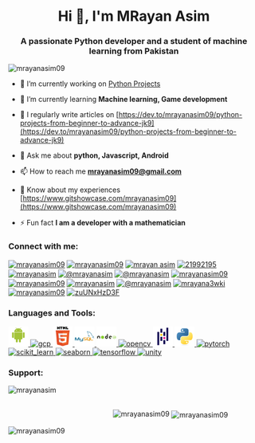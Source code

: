 <h1 align="center">Hi 👋, I'm MRayan Asim</h1>
<h3 align="center">A passionate Python developer and a student of machine learning from Pakistan</h3>

<p align="left"> <img src="https://komarev.com/ghpvc/?username=mrayanasim09&label=Profile%20views&color=0e75b6&style=flat" alt="mrayanasim09" /> </p>

- 🔭 I’m currently working on [Python Projects](https://github.com/mrayanasim09/python-projects)

- 🌱 I’m currently learning **Machine learning, Game development**

- 📝 I regularly write articles on [https://dev.to/mrayanasim09/python-projects-from-beginner-to-advance-jk9](https://dev.to/mrayanasim09/python-projects-from-beginner-to-advance-jk9)

- 💬 Ask me about **python, Javascript, Android**

- 📫 How to reach me **mrayanasim09@gmail.com**

- 📄 Know about my experiences [https://www.gitshowcase.com/mrayanasim09](https://www.gitshowcase.com/mrayanasim09)

- ⚡ Fun fact **I am a developer with a mathematician**

<h3 align="left">Connect with me:</h3>
<p align="left">
<a href="https://codepen.io/mrayanasim09" target="blank"><img align="center" src="https://raw.githubusercontent.com/rahuldkjain/github-profile-readme-generator/master/src/images/icons/Social/codepen.svg" alt="mrayanasim09" height="30" width="40" /></a>
<a href="https://dev.to/mrayanasim09" target="blank"><img align="center" src="https://raw.githubusercontent.com/rahuldkjain/github-profile-readme-generator/master/src/images/icons/Social/devto.svg" alt="mrayanasim09" height="30" width="40" /></a>
<a href="https://linkedin.com/in/mrayan asim" target="blank"><img align="center" src="https://raw.githubusercontent.com/rahuldkjain/github-profile-readme-generator/master/src/images/icons/Social/linked-in-alt.svg" alt="mrayan asim" height="30" width="40" /></a>
<a href="https://stackoverflow.com/users/21992195" target="blank"><img align="center" src="https://raw.githubusercontent.com/rahuldkjain/github-profile-readme-generator/master/src/images/icons/Social/stack-overflow.svg" alt="21992195" height="30" width="40" /></a>
<a href="https://kaggle.com/mrayanasim" target="blank"><img align="center" src="https://raw.githubusercontent.com/rahuldkjain/github-profile-readme-generator/master/src/images/icons/Social/kaggle.svg" alt="mrayanasim" height="30" width="40" /></a>
<a href="https://hashnode.com/@mrayanasim" target="blank"><img align="center" src="https://raw.githubusercontent.com/rahuldkjain/github-profile-readme-generator/master/src/images/icons/Social/hashnode.svg" alt="@mrayanasim" height="30" width="40" /></a>
<a href="https://medium.com/@mrayanasim" target="blank"><img align="center" src="https://raw.githubusercontent.com/rahuldkjain/github-profile-readme-generator/master/src/images/icons/Social/medium.svg" alt="@mrayanasim" height="30" width="40" /></a>
<a href="https://www.codechef.com/users/mrayanasim09" target="blank"><img align="center" src="https://cdn.jsdelivr.net/npm/simple-icons@3.1.0/icons/codechef.svg" alt="mrayanasim09" height="30" width="40" /></a>
<a href="https://www.hackerrank.com/mrayanasim09" target="blank"><img align="center" src="https://raw.githubusercontent.com/rahuldkjain/github-profile-readme-generator/master/src/images/icons/Social/hackerrank.svg" alt="mrayanasim09" height="30" width="40" /></a>
<a href="https://www.leetcode.com/mrayanasim" target="blank"><img align="center" src="https://raw.githubusercontent.com/rahuldkjain/github-profile-readme-generator/master/src/images/icons/Social/leet-code.svg" alt="mrayanasim" height="30" width="40" /></a>
<a href="https://www.hackerearth.com/@mrayanasim" target="blank"><img align="center" src="https://raw.githubusercontent.com/rahuldkjain/github-profile-readme-generator/master/src/images/icons/Social/hackerearth.svg" alt="@mrayanasim" height="30" width="40" /></a>
<a href="https://auth.geeksforgeeks.org/user/mrayana3wki" target="blank"><img align="center" src="https://raw.githubusercontent.com/rahuldkjain/github-profile-readme-generator/master/src/images/icons/Social/geeks-for-geeks.svg" alt="mrayana3wki" height="30" width="40" /></a>
<a href="https://www.topcoder.com/members/mrayanasim09" target="blank"><img align="center" src="https://raw.githubusercontent.com/rahuldkjain/github-profile-readme-generator/master/src/images/icons/Social/topcoder.svg" alt="mrayanasim09" height="30" width="40" /></a>
<a href="https://discord.gg/zuUNxHzD3F" target="blank"><img align="center" src="https://raw.githubusercontent.com/rahuldkjain/github-profile-readme-generator/master/src/images/icons/Social/discord.svg" alt="zuUNxHzD3F" height="30" width="40" /></a>
</p>

<h3 align="left">Languages and Tools:</h3>
<p align="left"> <a href="https://developer.android.com" target="_blank" rel="noreferrer"> <img src="https://raw.githubusercontent.com/devicons/devicon/master/icons/android/android-original-wordmark.svg" alt="android" width="40" height="40"/> </a> <a href="https://cloud.google.com" target="_blank" rel="noreferrer"> <img src="https://www.vectorlogo.zone/logos/google_cloud/google_cloud-icon.svg" alt="gcp" width="40" height="40"/> </a> <a href="https://www.w3.org/html/" target="_blank" rel="noreferrer"> <img src="https://raw.githubusercontent.com/devicons/devicon/master/icons/html5/html5-original-wordmark.svg" alt="html5" width="40" height="40"/> </a> <a href="https://www.mysql.com/" target="_blank" rel="noreferrer"> <img src="https://raw.githubusercontent.com/devicons/devicon/master/icons/mysql/mysql-original-wordmark.svg" alt="mysql" width="40" height="40"/> </a> <a href="https://nodejs.org" target="_blank" rel="noreferrer"> <img src="https://raw.githubusercontent.com/devicons/devicon/master/icons/nodejs/nodejs-original-wordmark.svg" alt="nodejs" width="40" height="40"/> </a> <a href="https://opencv.org/" target="_blank" rel="noreferrer"> <img src="https://www.vectorlogo.zone/logos/opencv/opencv-icon.svg" alt="opencv" width="40" height="40"/> </a> <a href="https://pandas.pydata.org/" target="_blank" rel="noreferrer"> <img src="https://raw.githubusercontent.com/devicons/devicon/2ae2a900d2f041da66e950e4d48052658d850630/icons/pandas/pandas-original.svg" alt="pandas" width="40" height="40"/> </a> <a href="https://www.python.org" target="_blank" rel="noreferrer"> <img src="https://raw.githubusercontent.com/devicons/devicon/master/icons/python/python-original.svg" alt="python" width="40" height="40"/> </a> <a href="https://pytorch.org/" target="_blank" rel="noreferrer"> <img src="https://www.vectorlogo.zone/logos/pytorch/pytorch-icon.svg" alt="pytorch" width="40" height="40"/> </a> <a href="https://scikit-learn.org/" target="_blank" rel="noreferrer"> <img src="https://upload.wikimedia.org/wikipedia/commons/0/05/Scikit_learn_logo_small.svg" alt="scikit_learn" width="40" height="40"/> </a> <a href="https://seaborn.pydata.org/" target="_blank" rel="noreferrer"> <img src="https://seaborn.pydata.org/_images/logo-mark-lightbg.svg" alt="seaborn" width="40" height="40"/> </a> <a href="https://www.tensorflow.org" target="_blank" rel="noreferrer"> <img src="https://www.vectorlogo.zone/logos/tensorflow/tensorflow-icon.svg" alt="tensorflow" width="40" height="40"/> </a> <a href="https://unity.com/" target="_blank" rel="noreferrer"> <img src="https://www.vectorlogo.zone/logos/unity3d/unity3d-icon.svg" alt="unity" width="40" height="40"/> </a> </p>

<h3 align="left">Support:</h3>
<p><a href="https://www.buymeacoffee.com/mrayanasim"> <img align="left" src="https://cdn.buymeacoffee.com/buttons/v2/default-yellow.png" height="50" width="210" alt="mrayanasim" /></a></p><br><br>

<p><img align="left" src="https://github-readme-stats.vercel.app/api/top-langs?username=mrayanasim09&show_icons=true&locale=en&layout=compact" alt="mrayanasim09" /></p>

<p>&nbsp;<img align="center" src="https://github-readme-stats.vercel.app/api?username=mrayanasim09&show_icons=true&locale=en" alt="mrayanasim09" /></p>

<p><img align="center" src="https://github-readme-streak-stats.herokuapp.com/?user=mrayanasim09&" alt="mrayanasim09" /></p>
